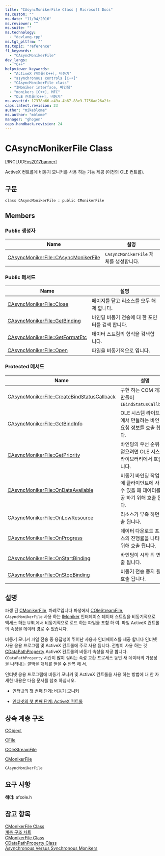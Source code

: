 ```yaml
---
title: "CAsyncMonikerFile Class | Microsoft Docs"
ms.custom: ""
ms.date: "11/04/2016"
ms.reviewer: ""
ms.suite: ""
ms.technology: 
  - "devlang-cpp"
ms.tgt_pltfrm: ""
ms.topic: "reference"
f1_keywords: 
  - "CAsyncMonikerFile"
dev_langs: 
  - "C++"
helpviewer_keywords: 
  - "ActiveX 컨트롤[C++], 비동기"
  - "asynchronous controls [C++]"
  - "CAsyncMonikerFile class"
  - "IMoniker interface, 바인딩"
  - "monikers [C++], MFC"
  - "OLE 컨트롤[C++], 비동기"
ms.assetid: 17378b66-a49a-4b67-88e3-7756ad26a2fc
caps.latest.revision: 23
author: "mikeblome"
ms.author: "mblome"
manager: "ghogen"
caps.handback.revision: 24
---
```

# CAsyncMonikerFile Class
[!INCLUDE[vs2017banner](../../assembler/inline/includes/vs2017banner.md)]

ActiveX 컨트롤에 비동기 모니커를 사용 하는 기능 제공 \(이전의 OLE 컨트롤\).  
  
## 구문  
  
```  
class CAsyncMonikerFile : public CMonikerFile  
```  
  
## Members  
  
### Public 생성자  
  
|Name|설명|  
|----------|--------|  
|[CAsyncMonikerFile::CAsyncMonikerFile](../Topic/CAsyncMonikerFile::CAsyncMonikerFile.md)|`CAsyncMonikerFile` 개체를 생성합니다.|  
  
### Public 메서드  
  
|Name|설명|  
|----------|--------|  
|[CAsyncMonikerFile::Close](../Topic/CAsyncMonikerFile::Close.md)|페이지를 닫고 리소스를 모두 해제 합니다.|  
|[CAsyncMonikerFile::GetBinding](../Topic/CAsyncMonikerFile::GetBinding.md)|바인딩 비동기 전송에 대 한 포인터를 검색 합니다.|  
|[CAsyncMonikerFile::GetFormatEtc](../Topic/CAsyncMonikerFile::GetFormatEtc.md)|데이터 스트림의 형식을 검색합니다.|  
|[CAsyncMonikerFile::Open](../Topic/CAsyncMonikerFile::Open.md)|파일을 비동기적으로 엽니다.|  
  
### Protected 메서드  
  
|Name|설명|  
|----------|--------|  
|[CAsyncMonikerFile::CreateBindStatusCallback](../Topic/CAsyncMonikerFile::CreateBindStatusCallback.md)|구현 하는 COM 개체를 만들어 `IBindStatusCallback`.|  
|[CAsyncMonikerFile::GetBindInfo](../Topic/CAsyncMonikerFile::GetBindInfo.md)|OLE 시스템 라이브러리에서 만들려는 바인딩 요청 정보를 호출 합니다.|  
|[CAsyncMonikerFile::GetPriority](../Topic/CAsyncMonikerFile::GetPriority.md)|바인딩의 우선 순위를 얻으려면 OLE 시스템 라이브러리에서 호출 됩니다.|  
|[CAsyncMonikerFile::OnDataAvailable](../Topic/CAsyncMonikerFile::OnDataAvailable.md)|비동기 바인딩 작업 중에 클라이언트에 사용할 수 있을 때 데이터를 제공 하기 위해 호출 됩니다.|  
|[CAsyncMonikerFile::OnLowResource](../Topic/CAsyncMonikerFile::OnLowResource.md)|리소스가 부족 하면 호출 됩니다.|  
|[CAsyncMonikerFile::OnProgress](../Topic/CAsyncMonikerFile::OnProgress.md)|데이터 다운로드 프로세스의 진행률을 나타내기 위해 호출 됩니다.|  
|[CAsyncMonikerFile::OnStartBinding](../Topic/CAsyncMonikerFile::OnStartBinding.md)|바인딩이 시작 되 면 호출 됩니다.|  
|[CAsyncMonikerFile::OnStopBinding](../Topic/CAsyncMonikerFile::OnStopBinding.md)|비동기 전송 중지 될 때 호출 됩니다.|  
  
## 설명  
 파생 된  [CMonikerFile](../../mfc/reference/cmonikerfile-class.md), 차례로입니다 파생에서  [COleStreamFile](../../mfc/reference/colestreamfile-class.md), `CAsyncMonikerFile` 사용 하는  [IMoniker](http://msdn.microsoft.com/library/windows/desktop/ms679705) 인터페이스 데이터 스트림을 비동기적으로 액세스 하는 URL에서 비동기적으로 로드 하는 파일을 포함 하 여.  파일 ActiveX 컨트롤의 속성을 데이터 경로 수 있습니다.  
  
 비동기 모니커 파일 전송 중 응답성이 뛰어난 사용자 인터페이스를 제공 합니다 인터넷 사용 응용 프로그램 및 ActiveX 컨트롤에 주로 사용 됩니다.  전형이 사용 하는 것  [CDataPathProperty](../../mfc/reference/cdatapathproperty-class.md) ActiveX 컨트롤의 비동기 속성을 제공 합니다.  `CDataPathProperty` 시간이 많이 걸리는 속성 교환 프로세스 동안 새 데이터의 가용성을 나타내는 콜백을 개체를 얻을 수 반복 해 서.  
  
 인터넷 응용 프로그램에 비동기 모니커 및 ActiveX 컨트롤을 사용 하는 방법에 대 한 자세한 내용은 다음 문서를 참조 하십시오.  
  
-   [인터넷의 첫 번째 단계: 비동기 모니커](../../mfc/asynchronous-monikers-on-the-internet.md)  
  
-   [인터넷의 첫 번째 단계: ActiveX 컨트롤](../../mfc/activex-controls-on-the-internet.md)  
  
## 상속 계층 구조  
 [CObject](../../mfc/reference/cobject-class.md)  
  
 [CFile](../../mfc/reference/cfile-class.md)  
  
 [COleStreamFile](../../mfc/reference/colestreamfile-class.md)  
  
 [CMonikerFile](../../mfc/reference/cmonikerfile-class.md)  
  
 `CAsyncMonikerFile`  
  
## 요구 사항  
 **헤더:**  afxole.h  
  
## 참고 항목  
 [CMonikerFile Class](../../mfc/reference/cmonikerfile-class.md)   
 [계층 구조 차트](../../mfc/hierarchy-chart.md)   
 [CMonikerFile Class](../../mfc/reference/cmonikerfile-class.md)   
 [CDataPathProperty Class](../../mfc/reference/cdatapathproperty-class.md)   
 [Asynchronous Versus Synchronous Monikers](http://msdn.microsoft.com/library/windows/desktop/ms687193)